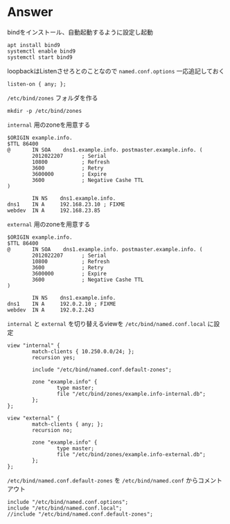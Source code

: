 
# Answer

bindをインストール、自動起動するように設定し起動

```
apt install bind9
systemctl enable bind9
systemctl start bind9
```

loopbackはListenさせろとのことなので `named.conf.options` 一応追記しておく

```
listen-on { any; };
```

`/etc/bind/zones` フォルダを作る

```
mkdir -p /etc/bind/zones
```

`internal` 用のzoneを用意する

```
$ORIGIN example.info.
$TTL 86400
@       IN SOA    dns1.example.info. postmaster.example.info. (
        2012022207      ; Serial
        10800           ; Refresh
        3600            ; Retry
        3600000         ; Expire
        3600            ; Negative Cashe TTL
)

        IN NS    dns1.example.info.
dns1    IN A     192.168.23.10 ; FIXME
webdev  IN A     192.168.23.85
```

`external` 用のzoneを用意する

```
$ORIGIN example.info.
$TTL 86400
@       IN SOA    dns1.example.info. postmaster.example.info. (
        2012022207      ; Serial
        10800           ; Refresh
        3600            ; Retry
        3600000         ; Expire
        3600            ; Negative Cashe TTL
)

        IN NS    dns1.example.info.
dns1    IN A     192.0.2.10 ; FIXME
webdev  IN A     192.0.2.243
```

`internal` と `external` を切り替えるviewを `/etc/bind/named.conf.local` に設定

```
view "internal" {
        match-clients { 10.250.0.0/24; };
        recursion yes;

        include "/etc/bind/named.conf.default-zones";

        zone "example.info" {
                type master;
                file "/etc/bind/zones/example.info-internal.db";
        };
};

view "external" {
        match-clients { any; };
        recursion no;

        zone "example.info" {
                type master;
                file "/etc/bind/zones/example.info-external.db";
        };
};
```

`/etc/bind/named.conf.default-zones` を `/etc/bind/named.conf` からコメントアウト

```
include "/etc/bind/named.conf.options";
include "/etc/bind/named.conf.local";
//include "/etc/bind/named.conf.default-zones";
```

